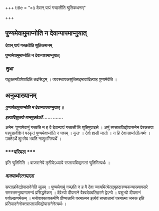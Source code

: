 +++
title = "०३ देवान् पापं गच्छतीति श्रुतिकथनम्"

+++


## पुण्यमेवामुमाप्नोति न देवान्पापमाप्नुयात्

**देवान् पापं गच्छतीति श्रुतिकथनम्**

**पुण्यमेवामुमाप्नोति न देवान्पापमाप्नुयात्**

### ***सुधा***

यदुक्तमविशेषादिति तदसिद्धम् । व्यवस्थापकश्रुतिसद्भावादित्याह पुण्यमेवेति ।

## **अनुव्याख्यानम्**

***पुण्यमेवामुमाप्नोति न देवान्पापमाप्नुयात् ॥***

***इत्यादिश्रुतयो मानमुक्तेऽर्थे ...... .......***

अनेन ‘पुण्यमेवामुं गच्छति न ह वै देवान्पापं गच्छती’ति श्रुतिमुपादत्ते । अमुं सप्तान्नविद्योपासनेन प्रेरकतया परपुरप्रवेशिनं परकृतं पुण्यमेवाप्नोति न पापम् । कुतः । देवो ह्यसौ जातो । न हि देवान्प्राप्नोतीत्यर्थः । उक्तेऽर्थे शुभमेव भवति नाशुभमित्यर्थे ।

### ***परिमल ***

इति श्रुतिमिति । वाजसनेये तृतीयेऽध्याये सप्तान्नविद्यागतां श्रुतिमित्यर्थः ।

### ***वाक्यार्थरत्नमाला***

सप्तान्नविद्योपासनेनेति मूलम् । पुण्यमेवामुं गच्छति न ह वै देवा न्यायमित्येतद्बृहदारण्यकव्याख्यावसरे समस्तमनुष्याणामन्यं प्रसिद्धमेकम् । देवेभ्यो दीयमाने वैश्वदेवबलिहरणे द्वेऽन्ये । पशुभ्यो दीयमानं पयोलक्षणमेकम् । मनोवाक्कायकर्मणि प्रीण्यन्नानि परमात्मन इत्येवं सप्तान्नानां परमात्मा जनक इति प्रतिपादनेनोक्तसप्तान्नविद्योपासनेनेत्यर्थः ।

